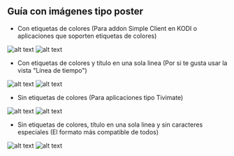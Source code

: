 ## <b>Guía con imágenes tipo poster</B>

- Con etiquetas de colores (Para addon Simple Client en KODI o aplicaciones que soporten etiquetas de colores)

![alt text](https://raw.githubusercontent.com/davidmuma/EPG_dobleM/master/Images/Postercolor1.jpg)
![alt text](https://raw.githubusercontent.com/davidmuma/EPG_dobleM/master/Images/Postercolor2.jpg)

- Con etiquetas de colores y título en una sola linea (Por si te gusta usar la vista "Línea de tiempo")

![alt text](https://raw.githubusercontent.com/davidmuma/EPG_dobleM/master/Images/Postercolor11.jpg)
![alt text](https://raw.githubusercontent.com/davidmuma/EPG_dobleM/master/Images/Postercolor12.jpg)

- Sin etiquetas de colores (Para aplicaciones tipo Tivimate)

![alt text](https://raw.githubusercontent.com/davidmuma/EPG_dobleM/master/Images/Poster1.jpg)
![alt text](https://raw.githubusercontent.com/davidmuma/EPG_dobleM/master/Images/Poster2.jpg)

- Sin etiquetas de colores, título en una sola linea y sin caracteres especiales (El formato más compatible de todos)

![alt text](https://raw.githubusercontent.com/davidmuma/EPG_dobleM/master/Images/Poster11.jpg)
![alt text](https://raw.githubusercontent.com/davidmuma/EPG_dobleM/master/Images/Poster12.jpg)
